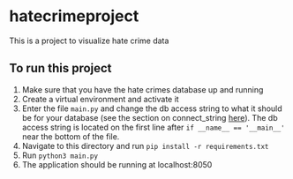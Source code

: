 # hatecrimeproject
This is a project to visualize hate crime data

## To run this project
1. Make sure that you have the hate crimes database up and running
2. Create a virtual environment and activate it
3. Enter the file `main.py` and change the db access string to what it should be for your database (see the section on connect_string [here](https://pythondata.com/quick-tip-sqlalchemy-for-mysql-and-pandas/)). The db access string is located on the first line after `if __name__ == '__main__'` near the bottom of the file.
3. Navigate to this directory and run `pip install -r requirements.txt`
4. Run `python3 main.py`
5. The application should be running at localhost:8050
